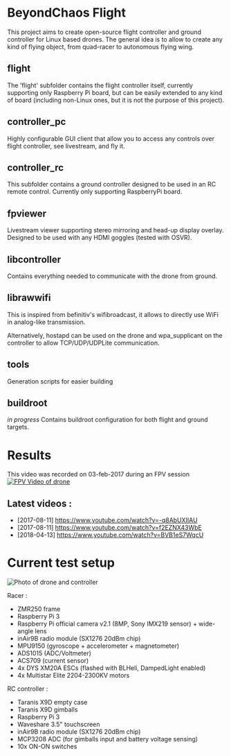 # BeyondChaos Flight
This project aims to create open-source flight controller and ground controller for Linux based drones.
The general idea is to allow to create any kind of flying object, from quad-racer to autonomous flying wing.

## flight
The 'flight' subfolder contains the flight controller itself, currently supporting only Raspberry Pi board, but can be easily extended to any kind of board (including non-Linux ones, but it is not the purpose of this project).

## controller_pc
Highly configurable GUI client that allow you to access any controls over flight controller, see livestream, and fly it.

## controller_rc
This subfolder contains a ground controller designed to be used in an RC remote control. Currently only supporting RaspberryPi board.

## fpviewer
Livestream viewer supporting stereo mirroring and head-up display overlay. Designed to be used with any HDMI goggles (tested with OSVR).

## libcontroller
Contains everything needed to communicate with the drone from ground.

## librawwifi
This is inspired from befinitiv's wifibroadcast, it allows to directly use WiFi in analog-like transmission.

Alternatively, hostapd can be used on the drone and wpa_supplicant on the controller to allow TCP/UDP/UDPLite communication.

## tools
Generation scripts for easier building

## buildroot
*in progress*
Contains buildroot configuration for both flight and ground targets.

# Results

This video was recorded on 03-feb-2017 during an FPV session
[![FPV Video of drone](http://img4.hostingpics.net/pics/934968drone20170302.gif)](https://drive.google.com/file/d/0Bwo1JutVEkplLV9DNU5hZEtFcnM/view?usp=sharing)

## Latest videos :
* [2017-08-11] https://www.youtube.com/watch?v=-q8AbUXIIAU
* [2017-08-11] https://www.youtube.com/watch?v=f2EZNX43WbE
* [2018-04-13] https://www.youtube.com/watch?v=BVB1eS7WqcU

# Current test setup

![Photo of drone and controller](http://img4.hostingpics.net/pics/982150drichdronezmrcontrollersmall.jpg)

Racer :
* ZMR250 frame
* Raspberry Pi 3
* Raspberry Pi official camera v2.1 (8MP, Sony IMX219 sensor) + wide-angle lens
* inAir9B radio module (SX1276 20dBm chip)
* MPU9150 (gyroscope + accelerometer + magnetometer)
* ADS1015 (ADC/Voltmeter)
* ACS709 (current sensor)
* 4x DYS XM20A ESCs (flashed with BLHeli, DampedLight enabled)
* 4x Multistar Elite 2204-2300KV motors

RC controller :
* Taranis X9D empty case
* Taranis X9D gimballs
* Raspberry Pi 3
* Waveshare 3.5" touchscreen
* inAir9B radio module (SX1276 20dBm chip)
* MCP3208 ADC (for gimballs input and battery voltage sensing)
* 10x ON-ON switches
